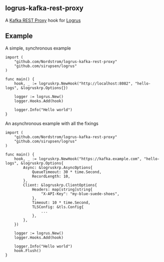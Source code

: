 logrus-kafka-rest-proxy
-----------------------

A [Kafka REST Proxy](https://www.confluent.io/blog/a-comprehensive-open-source-rest-proxy-for-kafka) hook for [Logrus](https://github.com/sirupsen/logrus)

## Example

A simple, synchronous example

```
import (
	"github.com/Nordstrom/logrus-kafka-rest-proxy"
	"github.com/sirupsen/logrus"
)

func main() {
	hook, _ := logruskrp.NewHook("http://localhost:8082", "hello-logs", &logruskrp.Options{})

	logger := logrus.New()
	logger.Hooks.Add(hook)

	logger.Info("Hello world")
}
```

An asynchronous example with all the fixings

```
import (
	"github.com/Nordstrom/logrus-kafka-rest-proxy"
	"github.com/sirupsen/logrus"
)

func main() {
	hook, _ := logruskrp.NewHook("https://kafka.example.com", "hello-logs", &logruskrp.Options{
		Async: &logruskrp.AsyncOptions{
			QueueTimeout: 30 * time.Second,
			RecordLength: 10,
		},
		Client: &logruskrp.ClientOptions{
			Headers: map[string]string{
				"X-API-Key": "my-blue-suede-shoes",
			},
			Timeout: 10 * time.Second,
			TLSConfig: &tls.Config{
				...
			},
		},
	})

	logger := logrus.New()
	logger.Hooks.Add(hook)

	logger.Info("Hello world")
	hook.Flush()
}
```
